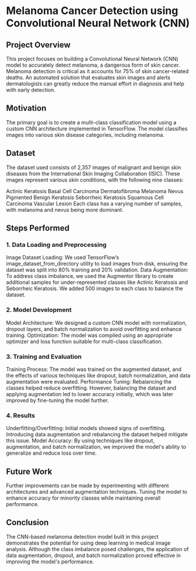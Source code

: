 # Melanoma Cancer Detection using Convolutional Neural Network (CNN)
## Project Overview

This project focuses on building a Convolutional Neural Network (CNN) model to accurately detect melanoma, a dangerous form of skin cancer. Melanoma detection is critical as it accounts for 75% of skin cancer-related deaths. An automated solution that evaluates skin images and alerts dermatologists can greatly reduce the manual effort in diagnosis and help with early detection.

## Motivation
The primary goal is to create a multi-class classification model using a custom CNN architecture implemented in TensorFlow. The model classifies images into various skin disease categories, including melanoma.

## Dataset
The dataset used consists of 2,357 images of malignant and benign skin diseases from the International Skin Imaging Collaboration (ISIC). These images represent various skin conditions, with the following nine classes:

Actinic Keratosis
Basal Cell Carcinoma
Dermatofibroma
Melanoma
Nevus
Pigmented Benign Keratosis
Seborrheic Keratosis
Squamous Cell Carcinoma
Vascular Lesion
Each class has a varying number of samples, with melanoma and nevus being more dominant.

## Steps Performed
### 1. Data Loading and Preprocessing
Image Dataset Loading: We used TensorFlow’s image_dataset_from_directory utility to load images from disk, ensuring the dataset was split into 80% training and 20% validation.
Data Augmentation:
To address class imbalance, we used the Augmentor library to create additional samples for under-represented classes like Actinic Keratosis and Seborrheic Keratosis. We added 500 images to each class to balance the dataset.
### 2. Model Development
Model Architecture: We designed a custom CNN model with normalization, dropout layers, and batch normalization to avoid overfitting and enhance training.
Optimization: 
The model was compiled using an appropriate optimizer and loss function suitable for multi-class classification.
### 3. Training and Evaluation
Training Process: The model was trained on the augmented dataset, and the effects of various techniques like dropout, batch normalization, and data augmentation were evaluated.
Performance Tuning: Rebalancing the classes helped reduce overfitting. However, balancing the dataset and applying augmentation led to lower accuracy initially, which was later improved by fine-tuning the model further.
### 4. Results
Underfitting/Overfitting: Initial models showed signs of overfitting. Introducing data augmentation and rebalancing the dataset helped mitigate this issue.
Model Accuracy: By using techniques like dropout, augmentation, and batch normalization, we improved the model's ability to generalize and reduce loss over time.

## Future Work
Further improvements can be made by experimenting with different architectures and advanced augmentation techniques.
Tuning the model to enhance accuracy for minority classes while maintaining overall performance.
## Conclusion
The CNN-based melanoma detection model built in this project demonstrates the potential for using deep learning in medical image analysis. Although the class imbalance posed challenges, the application of data augmentation, dropout, and batch normalization proved effective in improving the model's performance.
